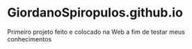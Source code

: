 # GiordanoSpiropulos.github.io
Primeiro projeto feito e colocado na Web a fim de testar meus conhecimentos 
